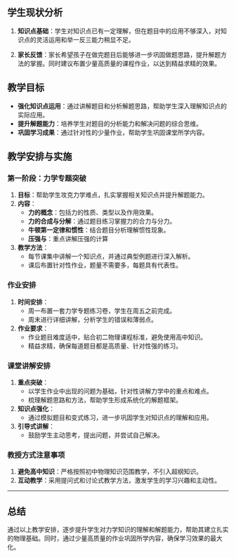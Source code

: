 ## 学生现状分析

1. **知识点基础**：学生对知识点已有一定理解，但在题目中的应用不够深入，对知识点的灵活运用和举一反三能力稍显不足。

2. **家长反馈**：家长希望孩子在做完题目后能够进一步巩固做题思路，提升解题方法的掌握。同时建议布置少量高质量的课程作业，以达到精益求精的效果。

## 教学目标

- **强化知识点运用**：通过讲解题目和分析解题思路，帮助学生深入理解知识点的实际应用。
- **提升解题能力**：培养学生对题目的分析能力和解决问题的综合思维。
- **巩固学习成果**：通过针对性的少量作业，帮助学生巩固课堂所学内容。

## 教学安排与实施

### 第一阶段：力学专题突破

1. **目标**：帮助学生攻克力学难点，扎实掌握相关知识点并提升解题能力。
2. **内容**：
   - **力的概念**：包括力的性质、类型以及作用效果。
   - **力的合成与分解**：通过题目练习掌握力的合力与分力。
   - **牛顿第一定律和惯性**：结合题目分析理解惯性现象。
   - **压强与**：重点讲解压强的计算
1. **教学方法**：
   - 每节课集中讲解一个知识点，并通过典型例题进行深入解析。
   - 课后布置针对性作业，题量不需要多，每题具有代表性。

### 作业安排

1. **时间安排**：
   - 周一布置一套力学专题练习卷，学生在周五之前完成。
   - 周末进行详细讲解，分析学生的错误和薄弱点。
2. **作业要求**：
   - 作业题目难度适中，贴合初二物理课程标准，避免使用高中知识。
   - 精益求精，确保每道题目都是高质量、针对性强的练习。

### 课堂讲解安排

1. **重点突破**：
   - 以学生作业中出现的问题为基础，针对性讲解力学中的重点和难点。
   - 梳理解题思路和方法，帮助学生形成系统化的解题框架。
2. **知识点强化**：
   - 通过模拟题目和变式练习，进一步巩固学生对知识点的理解和应用。
3. **引导式讲解**：
   - 鼓励学生主动思考，提出问题，并尝试自己解决。

### 教授方式注意事项

1. **避免高中知识**：严格按照初中物理知识范围教学，不引入超纲知识。
2. **互动教学**：采用提问式和讨论式教学方法，激发学生的学习兴趣和主动性。

---

## 总结

通过以上教学安排，逐步提升学生对力学知识的理解和解题能力，帮助其建立扎实的物理基础。同时，通过少量高质量的作业巩固所学内容，确保学习效果的最大化。